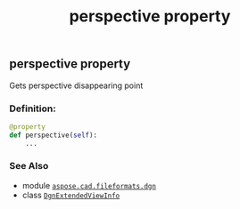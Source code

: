 ﻿---
title: perspective property
second_title: Aspose.CAD for Python via .NET API References
description: 
type: docs
weight: 50
url: /python-net/aspose.cad.fileformats.dgn/dgnextendedviewinfo/perspective/
is_root: false
---

## perspective property


Gets perspective disappearing point
### Definition:
```python
@property
def perspective(self):
    ...
```

### See Also
* module [`aspose.cad.fileformats.dgn`](../../)
* class [`DgnExtendedViewInfo`](/cad/python-net/aspose.cad.fileformats.dgn/dgnextendedviewinfo)
